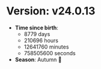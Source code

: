 # Version: v24.0.13
- **Time since birth**:
  - 8779 days
  - 210696 hours
  - 12641760 minutes
  - 758505600 seconds
- **Season**: Autumn 🍁
